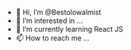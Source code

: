 - 👋 Hi, I’m @Bestolowalmist
- 👀 I’m interested in ...
- 🌱 I’m currently learning React JS
- 📫 How to reach me ...

<!---
Bestolowalmist/Bestolowalmist is a ✨ special ✨ repository because its `README.md` (this file) appears on your GitHub profile.
You can click the Preview link to take a look at your changes.
--->
